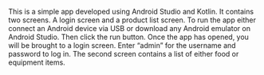 This is a simple app developed using Android Studio and Kotlin. It contains two screens. A login screen and a product list screen. 
To run the app either connect an Android device via USB or download any Android emulator on Android Studio. Then click the run button. 
Once the app has opened, you will be brought to a login screen. Enter “admin” for the username and password to log in. The second screen contains a list of either food or equipment items. 
